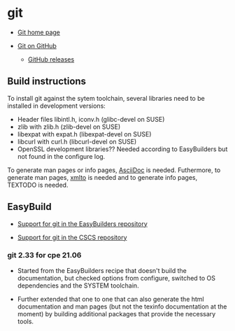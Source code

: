 # git

  * [Git home page](https://git-scm.com)

  * [Git on GitHub](https://github.com/git/git)

      * [GitHub releases](https://github.com/git/git/releases)


## Build instructions

To install git against the sytem toolchain, several libraries need to be installed
in development versions:
  * Header files libintl.h, iconv.h (glibc-devel on SUSE)
  * zlib with zlib.h (zlib-devel on SUSE)
  * libexpat with expat.h (libexpat-devel on SUSE)
  * libcurl with curl.h (libcurl-devel on SUSE)
  * OpenSSL development libraries?? Needed according to EasyBuilders but not found
    in the configure log.

To generate man pages or info pages, [AsciiDoc](https://asciidoc.org/)
is needed. Futhermore, to generate man pages, [xmlto](https://pagure.io/xmlto) is
needed and to generate info pages, TEXTODO is needed.


## EasyBuild

  * [Support for git in the EasyBuilders repository](https://github.com/easybuilders/easybuild-easyconfigs/tree/develop/easybuild/easyconfigs/g/git)

  * [Support for git in the CSCS repository](https://github.com/eth-cscs/production/tree/master/easybuild/easyconfigs/g/git)

### git 2.33 for cpe 21.06

  * Started from the EasyBuilders recipe that doesn't build the documentation,
    but checked options from configure, switched to OS dependencies and the
    SYSTEM toolchain.

  * Further extended that one to one that can also generate the html documentation
    and man pages (but not the texinfo documentation at the moment) by building
    additional packages that provide the necessary tools.
